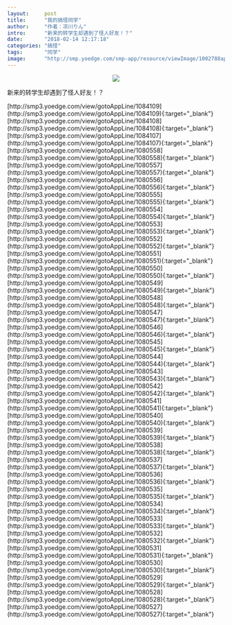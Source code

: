 ```yaml
---
layout:     post
title:      "我的搞怪同学"
author:     "作者：凉川りん"
intro:      "新来的转学生却遇到了怪人好友！？"
date:       "2018-02-14 12:17:18"
categories: "搞怪"
tags:       "同学"
image:      "http://smp.yoedge.com/smp-app/resource/viewImage/1002788appline.png"
---
```

<div style="text-align: center">
<p><img src="http://smp.yoedge.com/smp-app/resource/viewImage/1002788appline.png"/></p>
</div>
<p class="post-meta">
<span>新来的转学生却遇到了怪人好友！？</span>
</p>
[http://smp3.yoedge.com/view/gotoAppLine/1084109](http://smp3.yoedge.com/view/gotoAppLine/1084109){:target="_blank"}
[http://smp3.yoedge.com/view/gotoAppLine/1084108](http://smp3.yoedge.com/view/gotoAppLine/1084108){:target="_blank"}
[http://smp3.yoedge.com/view/gotoAppLine/1084107](http://smp3.yoedge.com/view/gotoAppLine/1084107){:target="_blank"}
[http://smp3.yoedge.com/view/gotoAppLine/1080558](http://smp3.yoedge.com/view/gotoAppLine/1080558){:target="_blank"}
[http://smp3.yoedge.com/view/gotoAppLine/1080557](http://smp3.yoedge.com/view/gotoAppLine/1080557){:target="_blank"}
[http://smp3.yoedge.com/view/gotoAppLine/1080556](http://smp3.yoedge.com/view/gotoAppLine/1080556){:target="_blank"}
[http://smp3.yoedge.com/view/gotoAppLine/1080555](http://smp3.yoedge.com/view/gotoAppLine/1080555){:target="_blank"}
[http://smp3.yoedge.com/view/gotoAppLine/1080554](http://smp3.yoedge.com/view/gotoAppLine/1080554){:target="_blank"}
[http://smp3.yoedge.com/view/gotoAppLine/1080553](http://smp3.yoedge.com/view/gotoAppLine/1080553){:target="_blank"}
[http://smp3.yoedge.com/view/gotoAppLine/1080552](http://smp3.yoedge.com/view/gotoAppLine/1080552){:target="_blank"}
[http://smp3.yoedge.com/view/gotoAppLine/1080551](http://smp3.yoedge.com/view/gotoAppLine/1080551){:target="_blank"}
[http://smp3.yoedge.com/view/gotoAppLine/1080550](http://smp3.yoedge.com/view/gotoAppLine/1080550){:target="_blank"}
[http://smp3.yoedge.com/view/gotoAppLine/1080549](http://smp3.yoedge.com/view/gotoAppLine/1080549){:target="_blank"}
[http://smp3.yoedge.com/view/gotoAppLine/1080548](http://smp3.yoedge.com/view/gotoAppLine/1080548){:target="_blank"}
[http://smp3.yoedge.com/view/gotoAppLine/1080547](http://smp3.yoedge.com/view/gotoAppLine/1080547){:target="_blank"}
[http://smp3.yoedge.com/view/gotoAppLine/1080546](http://smp3.yoedge.com/view/gotoAppLine/1080546){:target="_blank"}
[http://smp3.yoedge.com/view/gotoAppLine/1080545](http://smp3.yoedge.com/view/gotoAppLine/1080545){:target="_blank"}
[http://smp3.yoedge.com/view/gotoAppLine/1080544](http://smp3.yoedge.com/view/gotoAppLine/1080544){:target="_blank"}
[http://smp3.yoedge.com/view/gotoAppLine/1080543](http://smp3.yoedge.com/view/gotoAppLine/1080543){:target="_blank"}
[http://smp3.yoedge.com/view/gotoAppLine/1080542](http://smp3.yoedge.com/view/gotoAppLine/1080542){:target="_blank"}
[http://smp3.yoedge.com/view/gotoAppLine/1080541](http://smp3.yoedge.com/view/gotoAppLine/1080541){:target="_blank"}
[http://smp3.yoedge.com/view/gotoAppLine/1080540](http://smp3.yoedge.com/view/gotoAppLine/1080540){:target="_blank"}
[http://smp3.yoedge.com/view/gotoAppLine/1080539](http://smp3.yoedge.com/view/gotoAppLine/1080539){:target="_blank"}
[http://smp3.yoedge.com/view/gotoAppLine/1080538](http://smp3.yoedge.com/view/gotoAppLine/1080538){:target="_blank"}
[http://smp3.yoedge.com/view/gotoAppLine/1080537](http://smp3.yoedge.com/view/gotoAppLine/1080537){:target="_blank"}
[http://smp3.yoedge.com/view/gotoAppLine/1080536](http://smp3.yoedge.com/view/gotoAppLine/1080536){:target="_blank"}
[http://smp3.yoedge.com/view/gotoAppLine/1080535](http://smp3.yoedge.com/view/gotoAppLine/1080535){:target="_blank"}
[http://smp3.yoedge.com/view/gotoAppLine/1080534](http://smp3.yoedge.com/view/gotoAppLine/1080534){:target="_blank"}
[http://smp3.yoedge.com/view/gotoAppLine/1080533](http://smp3.yoedge.com/view/gotoAppLine/1080533){:target="_blank"}
[http://smp3.yoedge.com/view/gotoAppLine/1080532](http://smp3.yoedge.com/view/gotoAppLine/1080532){:target="_blank"}
[http://smp3.yoedge.com/view/gotoAppLine/1080531](http://smp3.yoedge.com/view/gotoAppLine/1080531){:target="_blank"}
[http://smp3.yoedge.com/view/gotoAppLine/1080530](http://smp3.yoedge.com/view/gotoAppLine/1080530){:target="_blank"}
[http://smp3.yoedge.com/view/gotoAppLine/1080529](http://smp3.yoedge.com/view/gotoAppLine/1080529){:target="_blank"}
[http://smp3.yoedge.com/view/gotoAppLine/1080528](http://smp3.yoedge.com/view/gotoAppLine/1080528){:target="_blank"}
[http://smp3.yoedge.com/view/gotoAppLine/1080527](http://smp3.yoedge.com/view/gotoAppLine/1080527){:target="_blank"}


